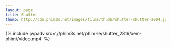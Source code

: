 ```yaml
---
layout: page
title: Shutter
thumb: http://cdn.phim3s.net/images/films/thumb/shutter-shutter-2004.jpg
---
```

{% include jwpadv src='//phim3s.net/phim-le/shutter_2816/xem-phim//video.mp4' %}